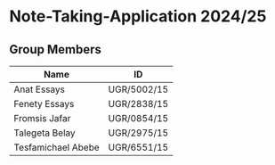 # Note-Taking-Application 2024/25

## Group Members

| Name                 | ID          |
|----------------------|-------------|
| Anat Essays          | UGR/5002/15 |
| Fenety Essays        | UGR/2838/15 |
| Fromsis Jafar        | UGR/0854/15 |
| Talegeta Belay       | UGR/2975/15 |
| Tesfamichael Abebe   | UGR/6551/15 |
